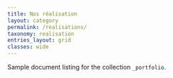 ```yaml
---
title: Nos réalisation
layout: category
permalink: /realisations/
taxonomy: realisation
entries_layout: grid
classes: wide
---
```


Sample document listing for the collection `_portfolio`.